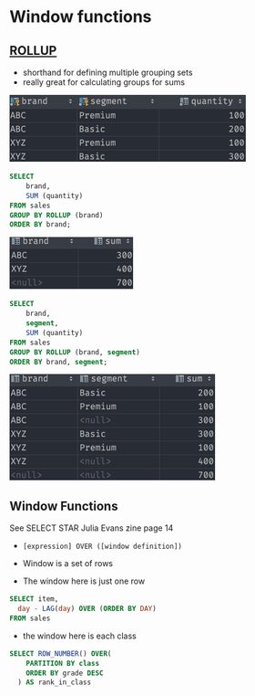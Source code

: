 # Window functions

## [ROLLUP](https://www.postgresqltutorial.com/postgresql-rollup/)

- shorthand for defining multiple grouping sets
- really great for calculating groups for sums

![0dcda3d67b602afda521c9422556ba65.png](0dcda3d67b602afda521c9422556ba65.png)

```sql
SELECT
    brand,
    SUM (quantity)
FROM sales
GROUP BY ROLLUP (brand)
ORDER BY brand;
```

![b8d0bfbaa7a1960bac01fa38cf0c7182.png](b8d0bfbaa7a1960bac01fa38cf0c7182.png)

```sql
SELECT
    brand,
    segment,
    SUM (quantity)
FROM sales
GROUP BY ROLLUP (brand, segment)
ORDER BY brand, segment;
```

![dd4ba80a68ccfa70205a90823a83bdab.png](./dd4ba80a68ccfa70205a90823a83bdab.png)

## Window Functions

See SELECT STAR Julia Evans zine page 14

- `[expression] OVER ([window definition])`
- Window is a set of rows

- The window here is just one row

```sql
SELECT item,
  day - LAG(day) OVER (ORDER BY DAY)
FROM sales
```

- the window here is each class

```sql
SELECT ROW_NUMBER() OVER(
    PARTITION BY class
    ORDER BY grade DESC
  ) AS rank_in_class
```
